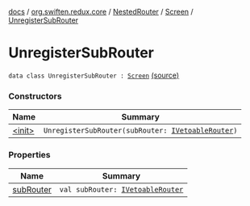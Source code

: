 [docs](../../../../index.md) / [org.swiften.redux.core](../../../index.md) / [NestedRouter](../../index.md) / [Screen](../index.md) / [UnregisterSubRouter](./index.md)

# UnregisterSubRouter

`data class UnregisterSubRouter : `[`Screen`](../index.md) [(source)](https://github.com/protoman92/KotlinRedux/tree/master/common/common-core/src/main/kotlin/org/swiften/redux/core/NestedRouter.kt#L58)

### Constructors

| Name | Summary |
|---|---|
| [&lt;init&gt;](-init-.md) | `UnregisterSubRouter(subRouter: `[`IVetoableRouter`](../../../-i-vetoable-router/index.md)`)` |

### Properties

| Name | Summary |
|---|---|
| [subRouter](sub-router.md) | `val subRouter: `[`IVetoableRouter`](../../../-i-vetoable-router/index.md) |
